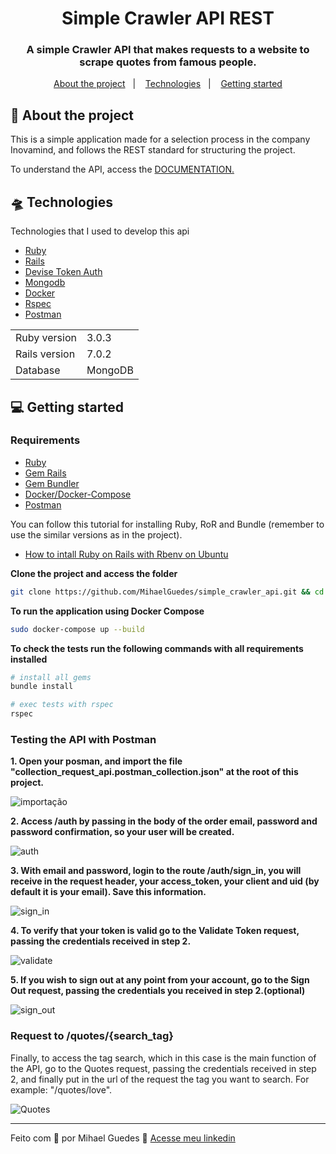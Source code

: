 <h1 align="center">
  Simple Crawler API REST
</h1>

<h3 align="center">
  A simple Crawler API that makes requests to a website to scrape quotes from famous people.
</h3>

<p align="center">
  <a href="#-about-the-project">About the project</a>&nbsp;&nbsp;&nbsp;|&nbsp;&nbsp;&nbsp;
  <a href="#-technologies">Technologies</a>&nbsp;&nbsp;&nbsp;|&nbsp;&nbsp;&nbsp;
  <a href="#-getting-started">Getting started</a>
</p>


## 💼 About the project

<p>
  This is a simple application made for a selection process in the company Inovamind, and follows the REST standard for structuring the project.

  To understand the API, access the [DOCUMENTATION.](https://spice-spandex-6d5.notion.site/Simple-Crawler-API-Documentation-1f7f3c504f3b498c8781102c033bc250)
</p>

## 🛸 Technologies

Technologies that I used to develop this api

- [Ruby](https://www.ruby-lang.org/pt/)
- [Rails](https://rubyonrails.org/)
- [Devise Token Auth](https://github.com/lynndylanhurley/devise_token_auth)
- [Mongodb](https://docs.mongodb.com/mongoid/current/)
- [Docker](https://docs.docker.com/engine/install/ubuntu/)
- [Rspec](https://rspec.info/)
- [Postman](https://www.postman.com/)

<table>
  <tr>
    <td>Ruby version</td>
    <td>
      3.0.3
    </td>
  </tr>
  <tr>
    <td>Rails version</td>
    <td>
      7.0.2
    </td>
  </tr>
  <tr>
    <td>Database</td>
    <td>
      MongoDB
    </td>
  </tr>
</table>


## 💻 Getting started

### Requirements

- [Ruby](https://www.ruby-lang.org/pt/)
- [Gem Rails](https://rubyonrails.org/)
- [Gem Bundler](https://bundler.io/)
- [Docker/Docker-Compose](https://docs.docker.com/engine/install/ubuntu/)
- [Postman](https://www.postman.com/)

You can follow this tutorial for installing Ruby, RoR and Bundle (remember to use the similar versions as in the project).
- [How to intall Ruby on Rails with Rbenv on Ubuntu](https://www.digitalocean.com/community/tutorials/how-to-install-ruby-on-rails-with-rbenv-on-ubuntu-18-04-pt)

**Clone the project and access the folder**

```bash
git clone https://github.com/MihaelGuedes/simple_crawler_api.git && cd simple_crawler_api
```

**To run the application using Docker Compose**
```bash
sudo docker-compose up --build
```

**To check the tests run the following commands with all requirements installed**
```bash
# install all gems
bundle install

# exec tests with rspec
rspec
```

### Testing the API with Postman

**1. Open your posman, and import the file "collection_request_api.postman_collection.json" at the root of this project.**

![importação](https://user-images.githubusercontent.com/61971675/155938815-6d1dbaa0-51ab-45c9-b6f0-54646f1bb112.gif)

**2. Access /auth by passing in the body of the order email, password and password confirmation, so your user will be created.**

![auth](https://user-images.githubusercontent.com/61971675/155938905-32060cb1-a16f-4bfb-be69-7c20be5d3af8.gif)

**3. With email and password, login to the route /auth/sign_in, you will receive in the request header, your access_token, your client and uid (by default it is your email). Save this information.**

![sign_in](https://user-images.githubusercontent.com/61971675/155938959-bacdbc87-4f1d-44f8-9ac5-fd1bb288bd74.gif)

**4. To verify that your token is valid go to the Validate Token request, passing the credentials received in step 2.**

![validate](https://user-images.githubusercontent.com/61971675/155938985-c9a5ba3e-e65c-461f-a70f-34379ee7d272.gif)

**5. If you wish to sign out at any point from your account, go to the Sign Out request, passing the credentials you received in step 2.(optional)**

![sign_out](https://user-images.githubusercontent.com/61971675/155939058-8b2b47d9-fe09-4de7-b072-60c58f0a785d.gif)

### Request to /quotes/{search_tag}

Finally, to access the tag search, which in this case is the main function of the API, go to the Quotes request, passing the credentials received in step 2, and finally put in the url of the request the tag you want to search. For example: "/quotes/love".

![Quotes](https://user-images.githubusercontent.com/61971675/155939018-cad90762-70fc-4f09-9f0e-9786bf960ade.gif)

----------------------------------------------------------------------------------

Feito com 💙 por Mihael Guedes 👋 [Acesse meu linkedin](https://www.linkedin.com/in/mihael-guedes-9470b11ba/)

